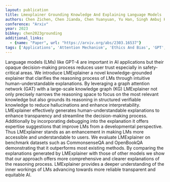 ```yaml
---
layout: publication
title: Lmexplainer Grounding Knowledge And Explaining Language Models
authors: Chen Zichen, Chen Jianda, Chen Yuanyuan, Yu Han, Singh Ambuj K, Sra Misha
conference: "Arxiv"
year: 2023
bibkey: chen2023grounding
additional_links:
  - {name: "Paper", url: "https://arxiv.org/abs/2303.16537"}
tags: ['Applications', 'Attention Mechanism', 'Ethics And Bias', 'GPT', 'Interpretability And Explainability', 'Model Architecture', 'RAG', 'Responsible AI']
---
```

Language models (LMs) like GPT-4 are important in AI applications but their opaque decision-making process reduces user trust especially in safety-critical areas. We introduce LMExplainer a novel knowledge-grounded explainer that clarifies the reasoning process of LMs through intuitive human-understandable explanations. By leveraging a graph attention network (GAT) with a large-scale knowledge graph (KG) LMExplainer not only precisely narrows the reasoning space to focus on the most relevant knowledge but also grounds its reasoning in structured verifiable knowledge to reduce hallucinations and enhance interpretability. LMExplainer effectively generates human-understandable explanations to enhance transparency and streamline the decision-making process. Additionally by incorporating debugging into the explanation it offers expertise suggestions that improve LMs from a developmental perspective. Thus LMExplainer stands as an enhancement in making LMs more accessible and understandable to users. We evaluate LMExplainer on benchmark datasets such as CommonsenseQA and OpenBookQA demonstrating that it outperforms most existing methods. By comparing the explanations generated by LMExplainer with those of other models we show that our approach offers more comprehensive and clearer explanations of the reasoning process. LMExplainer provides a deeper understanding of the inner workings of LMs advancing towards more reliable transparent and equitable AI.

